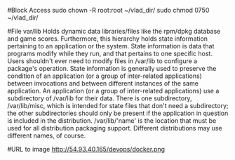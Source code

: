 #Block Access
sudo chown -R root:root ~/vlad_dir/
sudo chmod 0750 ~/vlad_dir/

#File
var/lib
Holds dynamic data libraries/files like the rpm/dpkg database and game scores. Furthermore, this hierarchy holds state information pertaining to an application or the system. State information is data that programs modify while they run, and that pertains to one specific host. Users shouldn't ever need to modify files in /var/lib to configure a package's operation. State information is generally used to preserve the condition of an application (or a group of inter-related applications) between invocations and between different instances of the same application. An application (or a group of inter-related applications) use a subdirectory of /var/lib for their data. There is one subdirectory, /var/lib/misc, which is intended for state files that don't need a subdirectory; the other subdirectories should only be present if the application in question is included in the distribution. /var/lib/'name' is the location that must be used for all distribution packaging support. Different distributions may use different names, of course.

#URL to image
http://54.93.40.165/devops/docker.png
